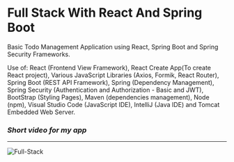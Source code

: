 # **Full Stack With React And Spring Boot**
Basic Todo Management Application using React, Spring Boot and Spring Security Frameworks.

Use of:
React (Frontend View Framework), React Create App(To create React project),
Various JavaScript Libraries (Axios, Formik, React Router), Spring Boot (REST API Framework),
Spring (Dependency Management), Spring Security (Authentication and Authorization - Basic and JWT),
BootStrap (Styling Pages), Maven (dependencies management),
Node (npm), Visual Studio Code (JavaScript IDE), IntelliJ (Java IDE) and Tomcat Embedded Web Server.

### **_Short video for my app_**
---
![Full-Stack](https://user-images.githubusercontent.com/49817134/197610529-28fe006b-deaa-4ac0-92ee-f1d0ace18cc7.gif)
